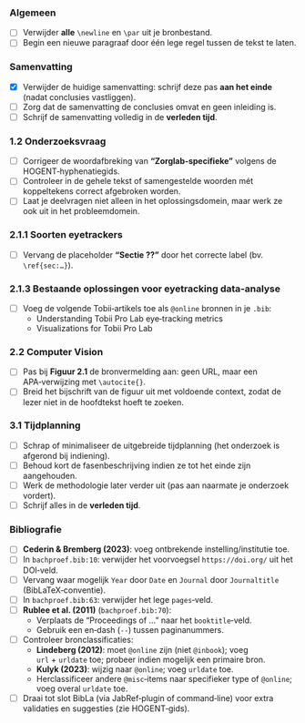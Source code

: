 
### Algemeen
- [ ] Verwijder **alle** `\newline` en `\par` uit je bronbestand.  
- [ ] Begin een nieuwe paragraaf door één lege regel tussen de tekst te laten.

### Samenvatting
- [x] Verwijder de huidige samenvatting: schrijf deze pas **aan het einde** (nadat conclusies vastliggen).  
- [ ] Zorg dat de samenvatting de conclusies omvat en geen inleiding is.  
- [ ] Schrijf de samenvatting volledig in de **verleden tijd**.

### 1.2 Onderzoeksvraag
- [ ] Corrigeer de woordafbreking van **“Zorglab‑specifieke”** volgens de HOGENT‑hyphenatiegids.  
- [ ] Controleer in de gehele tekst of samengestelde woorden mét koppeltekens correct afgebroken worden.  
- [ ] Laat je deelvragen niet alleen in het oplossingsdomein, maar werk ze ook uit in het probleemdomein.

### 2.1.1 Soorten eyetrackers
- [ ] Vervang de placeholder **“Sectie ??”** door het correcte label (bv. `\ref{sec:…}`).

### 2.1.3 Bestaande oplossingen voor eyetracking data‑analyse
- [ ] Voeg de volgende Tobii‑artikels toe als `@online` bronnen in je `.bib`:
  - Understanding Tobii Pro Lab eye‑tracking metrics  
  - Visualizations for Tobii Pro Lab  

### 2.2 Computer Vision
- [ ] Pas bij **Figuur 2.1** de bronvermelding aan: geen URL, maar een APA‑verwijzing met `\autocite{}`.  
- [ ] Breid het bijschrift van de figuur uit met voldoende context, zodat de lezer niet in de hoofdtekst hoeft te zoeken.

### 3.1 Tijdplanning
- [ ] Schrap of minimaliseer de uitgebreide tijdplanning (het onderzoek is afgerond bij indiening).  
- [ ] Behoud kort de fasenbeschrijving indien ze tot het einde zijn aangehouden.  
- [ ] Werk de methodologie later verder uit (pas aan naarmate je onderzoek vordert).  
- [ ] Schrijf alles in de **verleden tijd**.

### Bibliografie
- [ ] **Cederin & Bremberg (2023)**: voeg ontbrekende instelling/institutie toe.  
- [ ] In `bachproef.bib:10`: verwijder het voorvoegsel `https://doi.org/` uit het DOI‑veld.  
- [ ] Vervang waar mogelijk `Year` door `Date` en `Journal` door `Journaltitle` (BibLaTeX‑conventie).  
- [ ] In `bachproef.bib:63`: verwijder het lege `pages`‑veld.  
- [ ] **Rublee et al. (2011)** (`bachproef.bib:70`):
  - Verplaats de “Proceedings of …” naar het `booktitle`‑veld.  
  - Gebruik een en‑dash (`--`) tussen paginanummers.  
- [ ] Controleer bronclassificaties:
  - **Lindeberg (2012)**: moet `@online` zijn (niet `@inbook`); voeg `url` + `urldate` toe; probeer indien mogelijk een primaire bron.  
  - **Kulyk (2023)**: wijzig naar `@online`; voeg `urldate` toe.  
  - Herclassificeer andere `@misc`‑items naar specifieker type of `@online`; voeg overal `urldate` toe.  
- [ ] Draai tot slot BibLa (via JabRef‑plugin of command‑line) voor extra validaties en suggesties (zie HOGENT‑gids).
